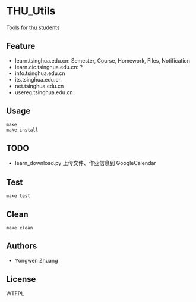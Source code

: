 # THU_Utils
Tools for thu students

## Feature
* learn.tsinghua.edu.cn: Semester, Course, Homework, Files, Notification
* learn.cic.tsinghua.edu.cn: ?
* info.tsinghua.edu.cn
* its.tsinghua.edu.cn
* net.tsinghua.edu.cn
* usereg.tsinghua.edu.cn

## Usage
```
make
make install
```

## TODO
* learn_download.py 上传文件、作业信息到 GoogleCalendar

## Test
```
make test
```

## Clean
```
make clean
```

## Authors
* Yongwen Zhuang

## License
WTFPL
